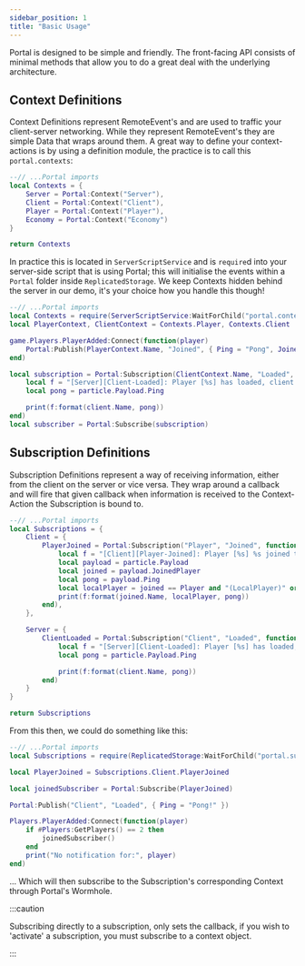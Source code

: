 ```yaml
---
sidebar_position: 1
title: "Basic Usage"
---
```


Portal is designed to be simple and friendly. The front-facing API consists of minimal methods that allow you to do a great deal with the underlying architecture.


## Context Definitions
Context Definitions represent RemoteEvent's and are used to traffic your client-server networking. While they represent RemoteEvent's they are simple Data that wraps around them.
A great way to define your context-actions is by using a definition module, the practice is to call this `portal.contexts`:
```lua title="demo/server/portal.contexts.lua"
--// ...Portal imports
local Contexts = {
	Server = Portal:Context("Server"),
	Client = Portal:Context("Client"),
	Player = Portal:Context("Player"),
	Economy = Portal:Context("Economy")
}

return Contexts
```

In practice this is located in `ServerScriptService` and is `require`d into your server-side script that is using Portal; this will initialise the events within a `Portal` folder inside `ReplicatedStorage`. We keep Contexts hidden behind the server in our demo, it's your choice how you handle this though!
```lua title="demo/server/portal.server.lua"
--// ...Portal imports
local Contexts = require(ServerScriptService:WaitForChild("portal.contexts"))
local PlayerContext, ClientContext = Contexts.Player, Contexts.Client

game.Players.PlayerAdded:Connect(function(player)
	Portal:Publish(PlayerContext.Name, "Joined", { Ping = "Pong", JoinedPlayer = player })
end)

local subscription = Portal:Subscription(ClientContext.Name, "Loaded", function(particle, client)
	local f = "[Server][Client-Loaded]: Player [%s] has loaded, client pinged with (%s)"
	local pong = particle.Payload.Ping

	print(f:format(client.Name, pong))
end)
local subscriber = Portal:Subscribe(subscription)
```

## Subscription Definitions
Subscription Definitions represent a way of receiving information, either from the client on the server or vice versa. They wrap around a callback and will fire that given callback when information is received to the Context-Action the Subscription is bound to.
```lua title="demo/replicated/portal.subscriptions.lua"
--// ...Portal imports
local Subscriptions = {
	Client = {
		PlayerJoined = Portal:Subscription("Player", "Joined", function(particle)
			local f = "[Client][Player-Joined]: Player [%s] %s joined the server, server pinged with (%s)."
			local payload = particle.Payload
			local joined = payload.JoinedPlayer
			local pong = payload.Ping
			local localPlayer = joined == Player and "(LocalPlayer)" or ""
			print(f:format(joined.Name, localPlayer, pong))
		end),
	},

	Server = {
		ClientLoaded = Portal:Subscription("Client", "Loaded", function(particle, client)
			local f = "[Server][Client-Loaded]: Player [%s] has loaded, client pinged with (%s)"
			local pong = particle.Payload.Ping

			print(f:format(client.Name, pong))
		end)
	}
}

return Subscriptions
```

From this then, we could do something like this:
```lua title="demo/client/portal.client.lua"
--// ...Portal imports
local Subscriptions = require(ReplicatedStorage:WaitForChild("portal.subscriptions"))

local PlayerJoined = Subscriptions.Client.PlayerJoined

local joinedSubscriber = Portal:Subscribe(PlayerJoined)

Portal:Publish("Client", "Loaded", { Ping = "Pong!" })

Players.PlayerAdded:Connect(function(player)
	if #Players:GetPlayers() == 2 then
		joinedSubscriber()
	end
	print("No notification for:", player)
end)
```
... Which will then subscribe to the Subscription's corresponding Context through Portal's Wormhole.

:::caution

Subscribing directly to a subscription, only sets the callback, if you wish to 'activate' a subscription, you must subscribe to a context object.

:::